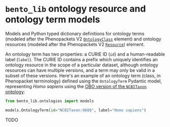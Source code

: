 # `bento_lib` ontology resource and ontology term models

Models and Python typed dictionary definitions for ontology terms (modeled after the Phenopackets V2 
[`OntologyClass`](https://phenopacket-schema.readthedocs.io/en/latest/ontologyclass.html) element) and ontology resources
(modeled after the Phenopackets V2 [`Resource`](https://phenopacket-schema.readthedocs.io/en/latest/resource.html)) 
element.

An ontology term has two properties: a CURIE ID (`id`) and a human-readable label (`label`). The CURIE ID contains a 
prefix which uniquely identifies an ontology resource in the scope of a particular dataset, although ontology resources
can have multiple versions, and a term may only be valid in a subset of these versions. Here's an example of an ontology
term (class, in Phenopacket terminology) defined using the `OntologyTerm` Pydantic model, representing *Homo sapiens* 
using the [OBO version of the `NCBITaxon` ontology](https://github.com/obophenotype/ncbitaxon):

```python
from bento_lib.ontologies import models

models.OntologyTerm(id="NCBITaxon:9606", label="Homo sapiens")
```

TODO
